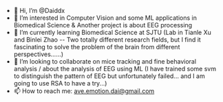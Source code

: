- 👋 Hi, I’m @Daiddx
- 👀 I’m interested in Computer Vision and some ML applications in Biomedical Science  & Another project is about EEG processing
- 🌱 I’m currently learning Biomedical Science at SJTU (Lab in Tianle Xu and Binlei Zhao -- Two totally different research fields, but I find it fascinating to solve the problem of the brain from different perspectives......)
- 💞️ I’m looking to collaborate on mice tracking and fine behavioral analysis / about the analysis of EEG using ML (I have trained some svm to distinguish the pattern of EEG but unfortunately failed... and I am going to use RSA to have a try...)
- 📫 How to reach me: ave.emotion.dai@gmail.com


<!---
Daiddx/Daiddx is a ✨ special ✨ repository because its `README.md` (this file) appears on your GitHub profile.
You can click the Preview link to take a look at your changes.
Use the "Emoji cheat sheet" to add emojis. https://www.webfx.com/tools/emoji-cheat-sheet/
Use the "Markdown cheat sheet to experiment with additional Markdown formatting. https://www.markdownguide.org/cheat-sheet/

--->

